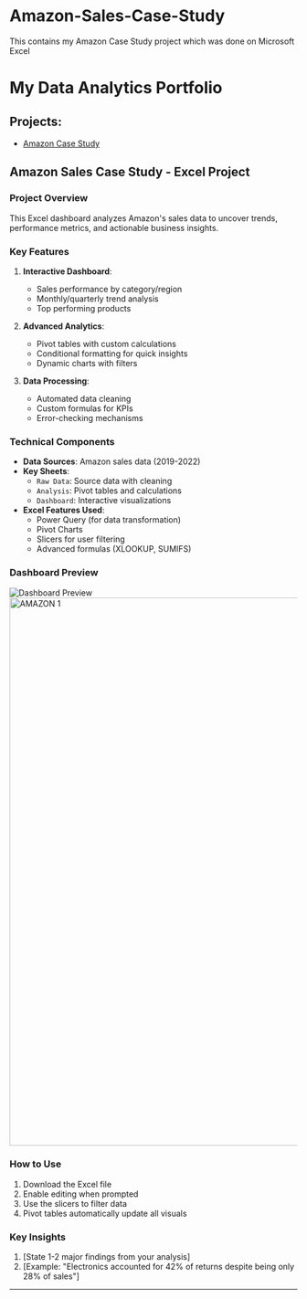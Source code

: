# Amazon-Sales-Case-Study
This contains my Amazon Case Study project which was done on Microsoft Excel 

# My Data Analytics Portfolio

## Projects:
- [Amazon Case Study](Excel-Projects/SHITTU_BALIKIS_AMAZON_CASE_STUDY_PROJECT.xlsx)

## Amazon Sales Case Study - Excel Project

### Project Overview
This Excel dashboard analyzes Amazon's sales data to uncover trends, performance metrics, and actionable business insights.

### Key Features
1. **Interactive Dashboard**:
   - Sales performance by category/region
   - Monthly/quarterly trend analysis
   - Top performing products

2. **Advanced Analytics**:
   - Pivot tables with custom calculations
   - Conditional formatting for quick insights
   - Dynamic charts with filters

3. **Data Processing**:
   - Automated data cleaning
   - Custom formulas for KPIs
   - Error-checking mechanisms

### Technical Components
- **Data Sources**: Amazon sales data (2019-2022)
- **Key Sheets**:
  - `Raw Data`: Source data with cleaning
  - `Analysis`: Pivot tables and calculations
  - `Dashboard`: Interactive visualizations
- **Excel Features Used**:
  - Power Query (for data transformation)
  - Pivot Charts
  - Slicers for user filtering
  - Advanced formulas (XLOOKUP, SUMIFS)

### Dashboard Preview
![Dashboard Preview](images/dashboard-screenshot.png)
<img width="960" alt="AMAZON 1" src="https://github.com/user-attachments/assets/3ad59491-66cc-492e-a831-829c289b2c85" />

### How to Use
1. Download the Excel file
2. Enable editing when prompted
3. Use the slicers to filter data
4. Pivot tables automatically update all visuals

### Key Insights
1. [State 1-2 major findings from your analysis]
2. [Example: "Electronics accounted for 42% of returns despite being only 28% of sales"]

---




